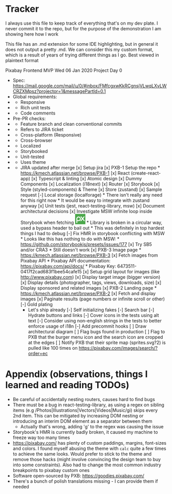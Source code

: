 # Tracker

I always use this file to keep track of everything that's on my dev plate. I never commit it to the repo, but for the purpose of the demonstration I am showing here how I work

This file has an .md extension for some IDE highlighting, but in general it does not output a pretty .md. We can consider this my custom format, which is a result of years of trying different things as I go. Best viewed in plaintext format

Pixabay Frontend MVP
Wed 06 Jan 2020
Project Day 0
* Spec: https://mail.google.com/mail/u/0/#inbox/FMfcgxwKkRCgnsjVLwqLXvLWCRZXMpsz?projector=1&messagePartId=0.1
* Global requirements:
* - Responsive
* - Rich unit tests
* - Code comments
* Pre-PR checks:
* - Feature branch and clean conventional commits
* - Refers to JIRA ticket
* - Cross-platform (Responsive)
* - Cross-browser
* - Localized
* - Storybooked
* - Unit-tested
* - Uses theme
* - JIRA updated after merge
[x] Setup jira
[x] PXB-1 Setup the repo * https://kmech.atlassian.net/browse/PXB-1
    [x] React (create-react-app)
    [x] Typescript & linting
    [x] Atomic design
    [x] Dummy Components
    [x] Localization (i18next)
    [x] Router
    [x] Storybook
    [x] Style (styled-components) & Theme
    [x] Store (zustand)
    [x] Sample request
    [-] Local storage (localforage)
        * There isn't really any need for this right now
        * It would be easy to integrate with zustand anyway
    [x] Unit tests (jest, react-testing-library, msw)
    [x] Document architectural decisions
    [x] Investigate MSW infinite loop inside Storybook when fetching <img src="/favicon.png" />
        * Library is broken in a circular way, used a bypass header to bail out
        * This was definitely in top hardest things I had to debug
    [-] Fix HMR in storybook conflicting with MSW
        * Looks like this has nothing to do with MSW:
        * https://github.com/storybookjs/presets/issues/177
        [x] Try SB5 and/or CRA3
            * Still doesn't work
[x] PXB-3 Image page * https://kmech.atlassian.net/browse/PXB-3
    [x] Fetch images from Pixabay API
        * Pixabay API documentation: https://pixabay.com/api/docs/
        * Pixabay Key: 6473511-0417f2cad683f1bee54cafe15
    [x] Setup grid layout for images (like http://www.pixabay.com)
    [x] Display target image (bigger version)
    [x] Display details (photographer, tags, views, downloads, size)
    [x] Display sponsored and related images
[x] PXB-2 Landing page * https://kmech.atlassian.net/browse/PXB-2
    [x] Fetch and display images
    [x] Paginate results (page numbers or infinite scroll or other)
[-] Gold plating
    * Let's ship already
    [-] Self initializing fakes
    [-] Search bar
    [-] Hydrate buttons and links
    [-] Cover icons in the tests using alt text
    [-] Consider using non-english strings in the tests to better enforce usage of i18n
    [-] Add precommit hooks
[ ] Draw architectural diagram
[ ] Flag bugs found in production
    [ ] Flag to PXB that the burger menu icon and the search icon are cropped at the edges
    [ ] Notify PXB that their sprite map (sprites.svg?2) is pulled like 100 times on https://pixabay.com/images/search/?order=ec

# Appendix (observations, things I learned and reading TODOs)
- Be careful of accidentally nesting routers, causes hard to find bugs
- There must be a bug in react-testing-library, as using a regex on sibling items (e.g /Photos|Illustrations|Vectors|Videos|Music/gi) skips every 2nd item. This can be mitigated by increasing DOM nesting or introducing an interim DOM element as a separator between them
    - Actually that's wrong, adding 'g' to the regex was causing the issue
- Storybook's HMR is currently badly broken, it caused my machine to freeze way too many times
- https://pixabay.com/ has plenty of custom paddings, margins, font-sizes and colors. I found myself abusing the theme with `calc` quite a few times to achieve the same looks. Would prefer to stick to the theme and remove those hacks (might involve convincing the design team to buy into some constraints). Also had to change the most common industry breakpoints to pixabay custom ones
- Software open-sourced by PXB: https://goodies.pixabay.com/
- There's a bunch of polish translations missing - I can provide them if needed
